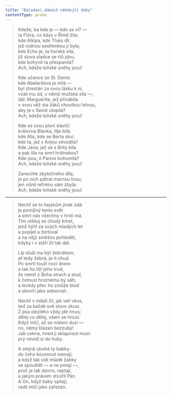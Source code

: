 ```yaml
---
title: "Baladao\_dámách někdejší doby"
contentType: prose
---
```


> Kdeže, ba kde je — kdo as ví? —  
> ta Flóra, co kdys v Římě žila;  
> kde Alkipa, kde Thais dlí,  
> jež rodnou sestřenkou jí byla;  
> kde Echo je, ta horská víla,  
> jíž slova sladce se rtů jdou,  
> kde bohyně ta přespanilá?  
> Ach, kdeže loňské sněhy jsou!

> Kde učence ze St. Denis:  
> kde Abelardova je milá —  
> byl ztrestán za svou lásku k ní,  
> vzali mu úd, v němž mužská síla —,  
> dál: Marguerite, jež přivábila  
> v svou věž sta žáků choutkou lstnou,  
> aby je v Seině utopila?  
> Ach, kdeže loňské sněhy jsou!

> Kde se svou písní slavičí  
> královna Blanka, lilje bílá,  
> kde Alis, kde se Berta skví,  
> kde ta, jež v Anjou vévodila?  
> Kde Jana, jež se s Brity bila  
> a pak šla na smrt hrdinskou?  
> Kde jsou, ó Panno bohumilá?  
> Ach, kdeže loňské sněhy jsou!

> Zanechte zbytečného díla,  
> je po nich pátrat marnou hrou;  
> jen vůně refrénu vám zbyla:  
> Ach, kdeže loňské sněhy jsou!



* * *

> Nechť se to hejskům jinak zdá:  
> je pomíjivý tento svět  
> a smrt nás všechny v hrsti má.  
> Tím utěšuj se chudý kmet,  
> jenž hýřil za svých mladých let  
> a popíjel a žertoval  
> a na nějž směšno pohledět,  
> kdyby i v stáří žil tak dál.

> Líp sluší mu být žebrákem;  
> ať tedy žebrá, je-li chud.  
> Po smrti touží nocí dnem  
> a tak ho tíží jeho trud,  
> že nemít z Boha strach a stud,  
> k čemusi hroznému by sáh;  
> a leckdy přec ho zmůže blud  
> a skončí jako sebevrah.

> Nechť v mládí žil, jak velí vkus,  
> teď za každé své slovo zkusí.  
> Z psa olezlého vždy jde hnus;  
> dělej co dělej, všem se hnusí.  
> Když mlčí, až se málem dusí —  
> no, němý blázen bezzubý!  
> Jak cekne, hned ji sklapnout musí:  
> prý nevidí si do huby.

> A stejně ubohé ty babky:  
> do čeho kousnout nemají;  
> a když tak vidí mladé žabky  
> se spouštět — a ne potají —,  
> proč je tak dávno, reptají,  
> a jakým právem stvořil Pán.  
> A On, když baby spílají,  
> radš mlčí jako zařezán.
